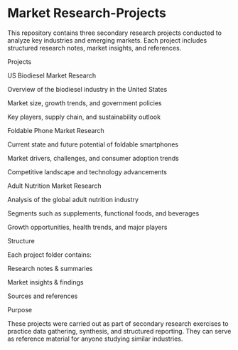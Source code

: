 #  Market Research-Projects
This repository contains three secondary research projects conducted to analyze key industries and emerging markets. Each project includes structured research notes, market insights, and references.

Projects

US Biodiesel Market Research

Overview of the biodiesel industry in the United States

Market size, growth trends, and government policies

Key players, supply chain, and sustainability outlook

Foldable Phone Market Research

Current state and future potential of foldable smartphones

Market drivers, challenges, and consumer adoption trends

Competitive landscape and technology advancements

Adult Nutrition Market Research

Analysis of the global adult nutrition industry

Segments such as supplements, functional foods, and beverages

Growth opportunities, health trends, and major players

Structure

Each project folder contains:

Research notes & summaries

Market insights & findings

Sources and references

Purpose

These projects were carried out as part of secondary research exercises to practice data gathering, synthesis, and structured reporting. They can serve as reference material for anyone studying similar industries.
